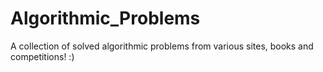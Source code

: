 # Algorithmic_Problems
A collection of solved algorithmic problems from various sites, books and competitions!
:)
